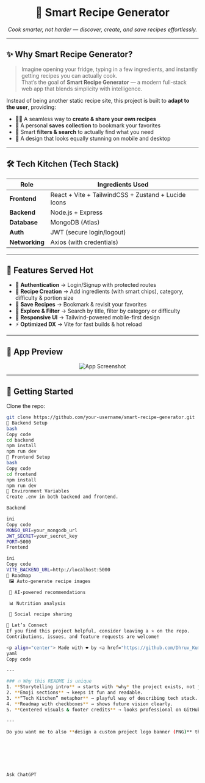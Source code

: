 <h1 align="center">🍳 Smart Recipe Generator</h1>
<p align="center">
  <em>Cook smarter, not harder — discover, create, and save recipes effortlessly.</em>  
</p>

---

## ✨ Why Smart Recipe Generator?

> Imagine opening your fridge, typing in a few ingredients, and instantly getting recipes you can actually cook.  
That’s the goal of **Smart Recipe Generator** — a modern full-stack web app that blends simplicity with intelligence.

Instead of being another static recipe site, this project is built to **adapt to the user**, providing:  
- 🧑‍🍳 A seamless way to **create & share your own recipes**  
- 💾 A personal **saves collection** to bookmark your favorites  
- 🎯 Smart **filters & search** to actually find what you need  
- 📱 A design that looks equally stunning on mobile and desktop  

---

## 🛠️ Tech Kitchen (Tech Stack)

| Role              | Ingredients Used |
|-------------------|------------------|
| **Frontend**      | React + Vite + TailwindCSS + Zustand + Lucide Icons |
| **Backend**       | Node.js + Express |
| **Database**      | MongoDB (Atlas) |
| **Auth**          | JWT (secure login/logout) |
| **Networking**    | Axios (with credentials) |

---

## 🍲 Features Served Hot

- 🔐 **Authentication** → Login/Signup with protected routes  
- 📝 **Recipe Creation** → Add ingredients (with smart chips), category, difficulty & portion size  
- 💾 **Save Recipes** → Bookmark & revisit your favorites  
- 🥗 **Explore & Filter** → Search by title, filter by category or difficulty  
- 📱 **Responsive UI** → Tailwind-powered mobile-first design  
- ⚡ **Optimized DX** → Vite for fast builds & hot reload  

---

## 📸 App Preview

<p align="center">
  <img src="https://via.placeholder.com/800x400?text=Smart+Recipe+Generator+Preview" alt="App Screenshot" />
</p>

---

## 🚀 Getting Started

Clone the repo:
```bash
git clone https://github.com/your-username/smart-recipe-generator.git
🔧 Backend Setup
bash
Copy code
cd backend
npm install
npm run dev
🎨 Frontend Setup
bash
Copy code
cd frontend
npm install
npm run dev
🔑 Environment Variables
Create .env in both backend and frontend.

Backend

ini
Copy code
MONGO_URI=your_mongodb_url
JWT_SECRET=your_secret_key
PORT=5000
Frontend

ini
Copy code
VITE_BACKEND_URL=http://localhost:5000
🎯 Roadmap
 🖼️ Auto-generate recipe images

 🤖 AI-powered recommendations

 📊 Nutrition analysis

 👥 Social recipe sharing

🤝 Let’s Connect
If you find this project helpful, consider leaving a ⭐ on the repo.
Contributions, issues, and feature requests are welcome!

<p align="center"> Made with ❤️ by <a href="https://github.com/Dhruv_Kumar-01">Dhruv Kumar</a> </p>
yaml
Copy code

---

### 🔥 Why this README is unique
1. **Storytelling intro** → starts with *why* the project exists, not just “what tech stack”.  
2. **Emoji sections** → keeps it fun and readable.  
3. **“Tech Kitchen” metaphor** → playful way of describing tech stack.  
4. **Roadmap with checkboxes** → shows future vision clearly.  
5. **Centered visuals & footer credits** → looks professional on GitHub.  

---

Do you want me to also **design a custom project logo banner (PNG)** that you can put at the top of the README to make it visually stand out?







Ask ChatGPT
